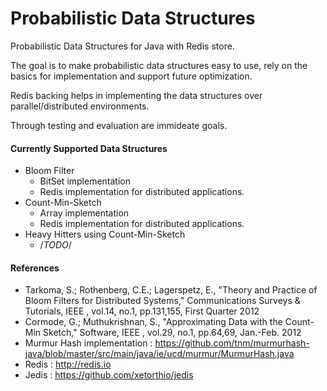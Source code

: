 # Probabilistic Data Structures
Probabilistic Data Structures for Java with Redis store.

The goal is to make probabilistic data structures easy to use, rely on the basics for implementation and support future optimization.

Redis backing helps in implementing the data structures over parallel/distributed environments. 

Through testing and evaluation are immideate goals.

#### Currently Supported Data Structures
- Bloom Filter
  - BitSet implementation
  - Redis implementation for distributed applications.
- Count-Min-Sketch
  - Array implementation
  - Redis implementation for distributed applications.
- Heavy Hitters using Count-Min-Sketch
  - /*TODO*/
  
  
#### References
- Tarkoma, S.; Rothenberg, C.E.; Lagerspetz, E., "Theory and Practice of Bloom Filters for Distributed Systems," Communications Surveys & Tutorials, IEEE , vol.14, no.1, pp.131,155, First Quarter 2012
- Cormode, G.; Muthukrishnan, S., "Approximating Data with the Count-Min Sketch," Software, IEEE , vol.29, no.1, pp.64,69, Jan.-Feb. 2012
- Murmur Hash implementation : https://github.com/tnm/murmurhash-java/blob/master/src/main/java/ie/ucd/murmur/MurmurHash.java
- Redis : http://redis.io
- Jedis : https://github.com/xetorthio/jedis
